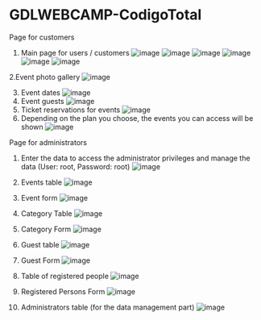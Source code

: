 # GDLWEBCAMP-CodigoTotal
Page for customers

1. Main page for users / customers
![image](https://user-images.githubusercontent.com/85316618/209766747-3b6441df-cb7a-47dd-8837-d67fdca77827.png)
![image](https://user-images.githubusercontent.com/85316618/209766779-2223b40d-4ce3-4c99-8670-6ad729648385.png)
![image](https://user-images.githubusercontent.com/85316618/209766828-5aa57024-bc5d-416f-8c4f-f91bab6ba158.png)
![image](https://user-images.githubusercontent.com/85316618/209766839-c066ac19-0125-4d7e-bb22-f1f7000d9c88.png)
![image](https://user-images.githubusercontent.com/85316618/209766865-ff03af7a-d6a0-46ea-b33e-66a7bf8c6c55.png)
![image](https://user-images.githubusercontent.com/85316618/209766889-6383658b-2df7-48ef-99df-17eaf451054e.png)

2.Event photo gallery
![image](https://user-images.githubusercontent.com/85316618/209766986-2f5040af-024b-4644-b293-5abb5f0be658.png)

3. Event dates
![image](https://user-images.githubusercontent.com/85316618/209767035-3177f4cf-4adb-4a7e-ae52-3cd967d74b2a.png)
4. Event guests
![image](https://user-images.githubusercontent.com/85316618/209767145-3235bc6b-ae4f-4b22-bced-0b882333922f.png)
5. Ticket reservations for events
![image](https://user-images.githubusercontent.com/85316618/209767234-3a587d15-eb99-4ef2-b40e-18a2416afe92.png)
6. Depending on the plan you choose, the events you can access will be shown
![image](https://user-images.githubusercontent.com/85316618/209767343-276c3899-4459-4803-ba5f-108c4484fd61.png)



Page for administrators

1. Enter the data to access the administrator privileges and manage the data (User: root, Password: root)
![image](https://user-images.githubusercontent.com/85316618/209768087-faea6c34-a06e-469a-9717-ebf6a8a0b238.png)
2. Events table
![image](https://user-images.githubusercontent.com/85316618/209768186-eee57db3-df85-4651-b99c-a018e3772fc6.png)
3. Event form
![image](https://user-images.githubusercontent.com/85316618/209768223-5fb6d3ba-d82c-4218-a626-6718d6d2288e.png)

4. Category Table
![image](https://user-images.githubusercontent.com/85316618/209768283-6aefc5b6-8402-4618-80a7-d689e9844b99.png)
5. Category Form
![image](https://user-images.githubusercontent.com/85316618/209768408-6dc2b28d-d640-4ccd-8434-5e89410cf2de.png)

6. Guest table
![image](https://user-images.githubusercontent.com/85316618/209768487-62f6fd57-af7f-4f57-8e8d-8ef439d4c7f4.png)

7. Guest Form
![image](https://user-images.githubusercontent.com/85316618/209768513-5d38e419-a7f0-446f-8dee-31bf1067ec40.png)
8. Table of registered people
![image](https://user-images.githubusercontent.com/85316618/209768580-62e721d1-dc2e-48c7-96cf-b70d91b3876d.png)

9. Registered Persons Form
![image](https://user-images.githubusercontent.com/85316618/209768634-b9a3b77e-f14c-4232-abe3-c722c7404918.png)

10. Administrators table (for the data management part)
![image](https://user-images.githubusercontent.com/85316618/209768757-035856ea-cba4-4555-b896-64c4ac8f9e19.png)






